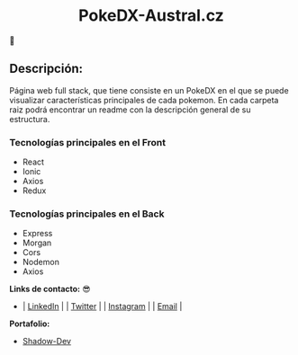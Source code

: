 <h1 align="center">PokeDX-Austral.cz</h1>📱


## Descripción:

Página web full stack, que tiene consiste en un PokeDX en el que se puede visualizar características principales de cada pokemon. En cada carpeta raiz podrá encontrar un readme con la descripción general de su estructura.

### Tecnologías principales en el Front
- React
- Ionic
- Axios
- Redux

### Tecnologías principales en el Back
- Express
- Morgan
- Cors
- Nodemon
- Axios


**Links de contacto:** 😎
- | [LinkedIn](https://linkedin.com/in/cristiansombra) |
  | [Twitter](https://twitter.com/CristianSombra8) |
  | [Instagram](https://www.instagram.com/cristiansombra87/) |
  | [Email](cristiansombra87@gmail.com) |

**Portafolio:**
- [Shadow-Dev](https://cristiansombra.com)